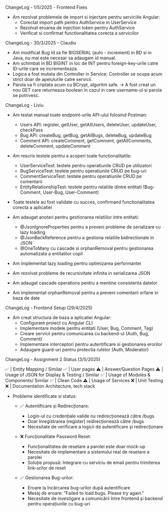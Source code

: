 ChangeLog - 1/5/2025 - Frontend Fixes

* Am rezolvat problemele de import si injectare pentru serviciile Angular:
  - Corectat import path pentru AuthService in UserService
  - Rezolvat eroarea de injection token pentru AuthService
  - Verificat si confirmat functionalitatea corecta a serviciilor

ChangeLog - 30/3/2025 - Claudiu

* Am modificat Bug Id sa fie BIGSERIAL (auto - increment) in BD si in Java, nu mai este necesar sa adaugam id manual.
* Am schimbat in BD BIGINT in loc de INT pentru foreign-key-urile catre ID-urile care se incrementeaza.
* Logica a fost mutata din Controller in Service; Controller se ocupa acum strict doar de apelulurile catre servicii.
* Parola va fi criptata acum cu BCrypt, algoritm safe. -> A fost creat un nou GET care returneaza boolean in cazul in care username-ul
si parola se potrivesc.

ChangeLog - Liviu

* Am testat manual toate endpoint-urile API-ului folosind Postman:
  - Users API: register, getUser, getAllUsers, deleteUser, updateUser, checkPass
  - Bug API: createBug, getBug, getAllBugs, deleteBug, updateBug
  - Comment API: createComment, getComment, getAllComments, deleteComment, updateComment
* Am rescris testele pentru a acoperi toate functionalitatile:
  - UserServiceTest: testele pentru operatiunile CRUD pe utilizatori
  - BugServiceTest: testele pentru operatiunile CRUD pe bug-uri
  - CommentServiceTest: testele pentru operatiunile CRUD pe comentarii
  - EntityRelationshipTest: testele pentru relatiile dintre entitati (Bug-Comment, User-Bug, User-Comment)
* Toate testele au fost validate cu succes, confirmand functionalitatea corecta a aplicatiei

* Am adaugat anotari pentru gestionarea relatiilor intre entitati:
  - @JsonIgnoreProperties pentru a preveni probleme de serializare cu lazy loading
  - @JsonBackReference pentru a gestiona relatiile bidirectionale in JSON
  - @OneToMany cu cascade si orphanRemoval pentru gestionarea automatizata a entitatilor copil
* Am implementat lazy loading pentru optimizarea performantei
* Am rezolvat probleme de recursivitate infinita in serializarea JSON
* Am adaugat cascade operations pentru a mentine consistenta datelor
* Am implementat orphanRemoval pentru a preveni comentarii orfane in baza de date

ChangeLog - Frontend Setup (29/4/2025)

* Am creat structura de baza a aplicatiei Angular:
  - Configurare proiect cu Angular CLI
  - Implementare modele pentru entitati (User, Bug, Comment, Tag)
  - Creare servicii pentru comunicarea cu backend-ul (Auth, Bug, Comment)
  - Implementare interceptori pentru autentificare si gestionarea erorilor
  - Adaugare guard-uri pentru protectia rutelor (Auth, Moderator)

ChangeLog - Assignment 2 Status (3/5/2025)

✅ | Entity Mapping / Similar
✅ | User pages
⚠️ | Answer/Question Pages
⚠️ | Usage of JSON for Display & Testing / Similar
✅ | Usage of Modules & Components/ Similar
✅ | Clean Code
⚠️ | Usage of Services
❌ | Unit Testing
❌ | Documentation Architecture, tech stack

* Probleme identificate si status:
  - ✅ Autentificare și Redirecționare:
    * Login-ul cu credențiale valide nu redirecționează către /bugs
    * Doar înregistrarea (register) redirecționează către /bugs
    * Necesitate de verificare a logicii de autentificare și redirecționare

  - ❌ Funcționalitate Password Reset:
    * Funcționalitatea de resetare a parolei este doar mock-up
    * Necesitate de implementare a sistemului real de resetare a parolei
    * Soluție propusă: Integrare cu serviciu de email pentru trimiterea link-urilor de reset

  - ✅ Gestionarea Bug-urilor:
    * Eroare la încărcarea bug-urilor după autentificare
    * Mesaj de eroare: "Failed to load bugs. Please try again."
    * Necesitate de investigare a comunicării între frontend și backend pentru operațiunile cu bug-uri

